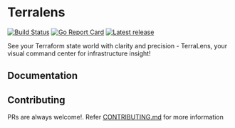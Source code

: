# Terralens

[![Build Status](https://github.com/kishaningithub/terralens/actions/workflows/build.yml/badge.svg)](https://github.com/kishaningithub/terralens/actions/workflows/build.yml)
[![Go Report Card](https://goreportcard.com/badge/github.com/kishaningithub/terralens)](https://goreportcard.com/report/github.com/kishaningithub/terralens)
[![Latest release](https://img.shields.io/github/release/kishaningithub/terralens.svg)](https://github.com/kishaningithub/terralens/releases)

See your Terraform state world with clarity and precision - TerraLens, your visual command center for infrastructure insight!

## Documentation


## Contributing

PRs are always welcome!. Refer [CONTRIBUTING.md](./CONTRIBUTING.md) for more information